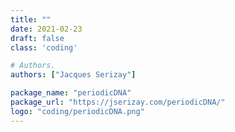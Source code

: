 ```yaml
---
title: ""
date: 2021-02-23
draft: false
class: 'coding'

# Authors. 
authors: ["Jacques Serizay"]

package_name: "periodicDNA"
package_url: "https://jserizay.com/periodicDNA/"
logo: "coding/periodicDNA.png"
---
```


